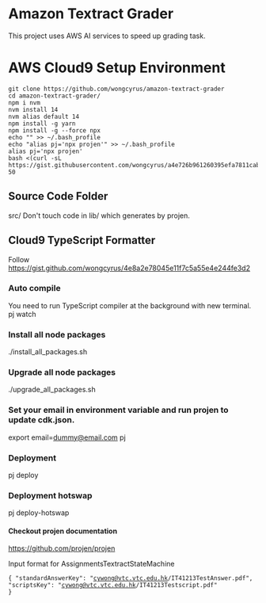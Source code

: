 # Amazon Textract Grader
This project uses AWS AI services to speed up grading task.

# AWS Cloud9 Setup Environment
```
git clone https://github.com/wongcyrus/amazon-textract-grader
cd amazon-textract-grader/  
npm i nvm  
nvm install 14
nvm alias default 14  
npm install -g yarn  
npm install -g --force npx  
echo "" >> ~/.bash_profile   
echo "alias pj='npx projen'" >> ~/.bash_profile
alias pj='npx projen'
bash <(curl -sL https://gist.githubusercontent.com/wongcyrus/a4e726b961260395efa7811cab0b4516/raw/490162cebcaa44210bb2eab0e6883e57fd880a27/resize.sh) 50
```

## Source Code Folder
src/
Don't touch code in lib/ which generates by projen.


## Cloud9 TypeScript Formatter
Follow
https://gist.github.com/wongcyrus/4e8a2e78045e11f7c5a55e4e244fe3d2


### Auto compile
You need to run TypeScript compiler at the background with new terminal.
pj watch
### Install all node packages
./install_all_packages.sh
### Upgrade all node packages
./upgrade_all_packages.sh
### Set your email in environment variable and run projen to update cdk.json.
export email=dummy@email.com
pj
### Deployment
pj deploy
### Deployment hotswap
pj deploy-hotswap

#### Checkout projen documentation
https://github.com/projen/projen


Input format for AssignmentsTextractStateMachine

<code>{
"standardAnswerKey": "cywong@vtc.vtc.edu.hk/IT41213TestAnswer.pdf",
"scriptsKey": "cywong@vtc.vtc.edu.hk/IT41213Testscript.pdf"
}</code>
